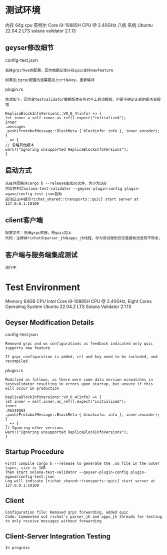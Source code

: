 # 测试环境
内存 64g
cpu 英特尔 Core i9-10885H CPU @ 2.40GHz 八核
系统 Ubuntu 22.04.2 LTS
solana validator 2.1.13

## geyser修改细节
config-test.json

    去掉grpc与ws的配置，因为根据反馈只有quic支持newfeature

    如果加上grpc配置的话需要加上crt与key，重新编译
plugin.rs

    修改如下，因为是testvalidator数据版本有些对不上启动报错，但是不确定正式的是否会报错

    ReplicaBlockInfoVersions::V0_0_4(info) => {
    let inner = self.inner.as_ref().expect("initialized");
    inner
    .messages
    .push(ProtobufMessage::BlockMeta { blockinfo: info }, inner.encoder);
    }
    _ => {
    // 忽略其他版本
    warn!("Ignoring unsupported ReplicaBlockInfoVersions");
    }

## 启动方式
    先在外层编译cargo b --release生成so文件，大小为1GB
    然后在外层solana-test-validator --geyser-plugin-config plugin-agave/config-test.json启动
    启动日志中提示richat_shared::transports::quic] start server at 127.0.0.1:10100

## client客户端

    配置文件：去掉grpc转接，把quic加上
    代码：注释掉richat中parser_jh与apps_jh线程，作为测试做到仅仅是接收消息而不转发，

## 客户端与服务端集成测试
    
    进行中

# Test Environment
Memory 64GB
CPU Intel Core i9-10885H CPU @ 2.40GHz, Eight Cores
Operating System Ubuntu 22.04.2 LTS
Solana Validator 2.1.13

## Geyser Modification Details
config-test.json

    Removed grpc and ws configurations as feedback indicated only quic supports new feature

    If grpc configuration is added, crt and key need to be included, and recompiled
plugin.rs

    Modified as follows, as there were some data version mismatches in testvalidator resulting in errors upon startup, but unsure if this will occur in production

    ReplicaBlockInfoVersions::V0_0_4(info) => {
    let inner = self.inner.as_ref().expect("initialized");
    inner
    .messages
    .push(ProtobufMessage::BlockMeta { blockinfo: info }, inner.encoder);
    }
    _ => {
    // Ignoring other versions
    warn!("Ignoring unsupported ReplicaBlockInfoVersions");
    }

## Startup Procedure
    First compile cargo b --release to generate the .so file in the outer layer, size is 1GB
    Then start solana-test-validator --geyser-plugin-config plugin-agave/config-test.json
    Log will indicate [richat_shared::transports::quic] start server at 127.0.0.1:10100

## Client
    Configuration file: Removed grpc forwarding, added quic
    Code: Commented out richat's parser_jh and apps_jh threads for testing to only receive messages without forwarding

## Client-Server Integration Testing
    In progress
